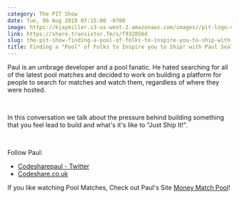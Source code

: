 ```yaml
---
category: The PIT Show
date: Tue, 06 Aug 2019 07:15:00 -0700
image: https://kjaymiller.s3-us-west-2.amazonaws.com/images//pit-logo-v5.jpg
link: https://share.transistor.fm/s/f932856d
slug: the-pit-show-finding-a-pool-of-folks-to-inspire-you-to-ship-with-paul-seal
title: Finding a "Pool" of Folks to Inspire you to Ship! with Paul Seal
---
```


<p>Paul is an umbrage developer and a pool fanatic. He hated searching for all of the latest pool matches and decided to work on building a platform for people to search for matches and watch them, regardless of where they were hosted. </p><p><br /></p><p>In this conversation we talk about the pressure behind building something that you feel lead to build and what's it's like to "Just Ship It!". </p><p><br /></p><p>Follow Paul:</p><ul>
<li><a href="https://twitter.com/Codesharepaul">Codesharepaul - Twitter</a></li>
<li><a href="https://Codeshare.co.uk">Codeshare.co.uk</a></li>
</ul><p>If you like watching Pool Matches, Check out Paul's Site <a href="http://moneymatchpool.com">Money Match Pool</a>!</p>